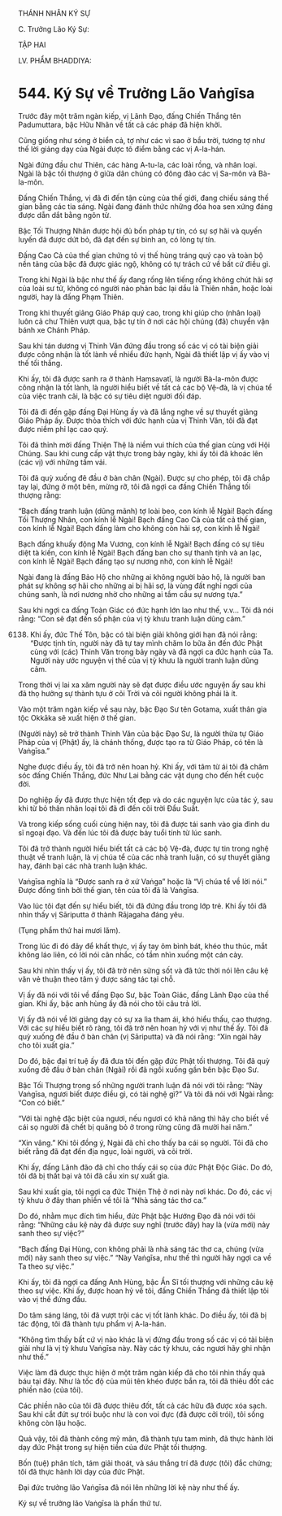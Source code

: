 THÁNH NHÂN KÝ SỰ

C. Trưởng Lão Ký Sự:

TẬP HAI

LV. PHẨM BHADDIYA:

# 544. Ký Sự về Trưởng Lão Vaṅgīsa

Trước đây một trăm ngàn kiếp, vị Lãnh Đạo, đấng Chiến Thắng tên Padumuttara, bậc Hữu Nhãn về tất cả các pháp đã hiện khởi.

Cũng giống như sóng ở biển cả, tợ như các vì sao ở bầu trời, tương tợ như thế lời giảng dạy của Ngài được tô điểm bằng các vị A-la-hán.

Ngài đứng đầu chư Thiên, các hàng A-tu-la, các loài rồng, và nhân loại. Ngài là bậc tối thượng ở giữa dân chúng có đông đảo các vị Sa-môn và Bà-la-môn.

Đấng Chiến Thắng, vị đã đi đến tận cùng của thế giới, đang chiếu sáng thế gian bằng các tia sáng. Ngài đang đánh thức những đóa hoa sen xứng đáng được dẫn dắt bằng ngôn từ.

Bậc Tối Thượng Nhân được hội đủ bốn pháp tự tín, có sự sợ hãi và quyến luyến đã được dứt bỏ, đã đạt đến sự bình an, có lòng tự tín.

Đấng Cao Cả của thế gian chứng tỏ vị thế hùng tráng quý cao và toàn bộ nền tảng của bậc đã được giác ngộ, không có tự trách cứ về bất cứ điều gì.

Trong khi Ngài là bậc như thế ấy đang rống lên tiếng rống không chút hãi sợ của loài sư tử, không có người nào phản bác lại dầu là Thiên nhân, hoặc loài người, hay là đấng Phạm Thiên.

Trong khi thuyết giảng Giáo Pháp quý cao, trong khi giúp cho (nhân loại) luôn cả chư Thiên vượt qua, bậc tự tín ở nơi các hội chúng (đã) chuyển vận bánh xe Chánh Pháp.

Sau khi tán dương vị Thinh Văn đứng đầu trong số các vị có tài biện giải được công nhận là tốt lành về nhiều đức hạnh, Ngài đã thiết lập vị ấy vào vị thế tối thắng.

Khi ấy, tôi đã được sanh ra ở thành Haṃsavatī, là người Bà-la-môn được công nhận là tốt lành, là người hiểu biết về tất cả các bộ Vệ-đà, là vị chúa tể của việc tranh cãi, là bậc có sự tiêu diệt người đối đáp.

Tôi đã đi đến gặp đấng Đại Hùng ấy và đã lắng nghe về sự thuyết giảng Giáo Pháp ấy. Được thỏa thích với đức hạnh của vị Thinh Văn, tôi đã đạt được niềm phỉ lạc cao quý.

Tôi đã thỉnh mời đấng Thiện Thệ là niềm vui thích của thế gian cùng với Hội Chúng. Sau khi cung cấp vật thực trong bảy ngày, khi ấy tôi đã khoác lên (các vị) với những tấm vải.

Tôi đã quỳ xuống đê đầu ở bàn chân (Ngài). Được sự cho phép, tôi đã chắp tay lại, đứng ở một bên, mừng rỡ, tôi đã ngợi ca đấng Chiến Thắng tối thượng rằng:

“Bạch đấng tranh luận (dũng mãnh) tợ loài beo, con kính lễ Ngài! Bạch đấng Tối Thượng Nhân, con kính lễ Ngài! Bạch đấng Cao Cả của tất cả thế gian, con kính lễ Ngài! Bạch đấng làm cho không còn hãi sợ, con kính lễ Ngài!

Bạch đấng khuấy động Ma Vương, con kính lễ Ngài! Bạch đấng có sự tiêu diệt tà kiến, con kính lễ Ngài! Bạch đấng ban cho sự thanh tịnh và an lạc, con kính lễ Ngài! Bạch đấng tạo sự nương nhờ, con kính lễ Ngài!

Ngài đang là đấng Bảo Hộ cho những ai không người bảo hộ, là người ban phát sự không sợ hãi cho những ai bị hãi sợ, là vùng đất nghỉ ngơi của chúng sanh, là nơi nương nhờ cho những ai tầm cầu sự nương tựa.”

Sau khi ngợi ca đấng Toàn Giác có đức hạnh lớn lao như thế, v.v… Tôi đã nói rằng: “Con sẽ đạt đến số phận của vị tỳ khưu tranh luận dũng cảm.”

6138. Khi ấy, đức Thế Tôn, bậc có tài biện giải không giới hạn đã nói rằng: “Được tịnh tín, người này đã tự tay mình chăm lo bữa ăn đến đức Phật cùng với (các) Thinh Văn trong bảy ngày và đã ngợi ca đức hạnh của Ta. Người này ước nguyện vị thế của vị tỳ khưu là người tranh luận dũng cảm.

Trong thời vị lai xa xăm người này sẽ đạt được điều ước nguyện ấy sau khi đã thọ hưởng sự thành tựu ở cõi Trời và cõi người không phải là ít.

Vào một trăm ngàn kiếp về sau này, bậc Đạo Sư tên Gotama, xuất thân gia tộc Okkāka sẽ xuất hiện ở thế gian.

(Người này) sẽ trở thành Thinh Văn của bậc Đạo Sư, là người thừa tự Giáo Pháp của vị (Phật) ấy, là chánh thống, được tạo ra từ Giáo Pháp, có tên là Vaṅgīsa.”

Nghe được điều ấy, tôi đã trở nên hoan hỷ. Khi ấy, với tâm từ ái tôi đã chăm sóc đấng Chiến Thắng, đức Như Lai bằng các vật dụng cho đến hết cuộc đời.

Do nghiệp ấy đã được thực hiện tốt đẹp và do các nguyện lực của tác ý, sau khi từ bỏ thân nhân loại tôi đã đi đến cõi trời Đẩu Suất.

Và trong kiếp sống cuối cùng hiện nay, tôi đã được tái sanh vào gia đình du sĩ ngoại đạo. Và đến lúc tôi đã được bảy tuổi tính từ lúc sanh.

Tôi đã trở thành người hiểu biết tất cả các bộ Vệ-đà, được tự tin trong nghệ thuật về tranh luận, là vị chúa tể của các nhà tranh luận, có sự thuyết giảng hay, đánh bại các nhà tranh luận khác.

Vaṅgīsa nghĩa là “Được sanh ra ở xứ Vaṅga” hoặc là “Vị chúa tể về lời nói.” Được đồng tình bởi thế gian, tên của tôi đã là Vaṅgīsa.

Vào lúc tôi đạt đến sự hiểu biết, tôi đã đứng đầu trong lớp trẻ. Khi ấy tôi đã nhìn thấy vị Sāriputta ở thành Rājagaha đáng yêu.

(Tụng phẩm thứ hai mươi lăm).

Trong lúc đi đó đây để khất thực, vị ấy tay ôm bình bát, khéo thu thúc, mắt không láo liên, có lời nói cân nhắc, có tầm nhìn xuống một cán cày.

Sau khi nhìn thấy vị ấy, tôi đã trở nên sửng sốt và đã tức thời nói lên câu kệ văn vẻ thuận theo tâm ý được sáng tác tại chỗ.

Vị ấy đã nói với tôi về đấng Đạo Sư, bậc Toàn Giác, đấng Lãnh Đạo của thế gian. Khi ấy, bậc anh hùng ấy đã nói cho tôi câu trả lời.

Vị ấy đã nói về lời giảng dạy có sự xa lìa tham ái, khó hiểu thấu, cao thượng. Với các sự hiểu biết rõ ràng, tôi đã trở nên hoan hỷ với vị như thế ấy. Tôi đã quỳ xuống đê đầu ở bàn chân (vị Sāriputta) và đã nói rằng: “Xin ngài hãy cho tôi xuất gia.”

Do đó, bậc đại trí tuệ ấy đã đưa tôi đến gặp đức Phật tối thượng. Tôi đã quỳ xuống đê đầu ở bàn chân (Ngài) rồi đã ngồi xuống gần bên bậc Đạo Sư.

Bậc Tối Thượng trong số những người tranh luận đã nói với tôi rằng: “Này Vaṅgīsa, ngươi biết được điều gì, có tài nghệ gì?” Và tôi đã nói với Ngài rằng: “Con có biết.”

“Với tài nghệ đặc biệt của ngươi, nếu ngươi có khả năng thì hãy cho biết về cái sọ người đã chết bị quăng bỏ ở trong rừng cũng đã mười hai năm.”

“Xin vâng.” Khi tôi đồng ý, Ngài đã chỉ cho thấy ba cái sọ người. Tôi đã cho biết rằng đã đạt đến địa ngục, loài người, và cõi trời.

Khi ấy, đấng Lãnh đão đã chỉ cho thấy cái sọ của đức Phật Độc Giác. Do đó, tôi đã bị thất bại và tôi đã cầu xin sự xuất gia.

Sau khi xuất gia, tôi ngợi ca đức Thiện Thệ ở nơi này nơi khác. Do đó, các vị tỳ khưu ở đây than phiền về tôi là “Nhà sáng tác thơ ca.”

Do đó, nhằm mục đích tìm hiểu, đức Phật bậc Hướng Đạo đã nói với tôi rằng: “Những câu kệ này đã được suy nghĩ (trước đây) hay là (vừa mới) nảy sanh theo sự việc?”

“Bạch đấng Đại Hùng, con không phải là nhà sáng tác thơ ca, chúng (vừa mới) nảy sanh theo sự việc.” “Này Vaṅgīsa, như thế thì người hãy ngợi ca về Ta theo sự việc.”

Khi ấy, tôi đã ngợi ca đấng Anh Hùng, bậc Ẩn Sĩ tối thượng với những câu kệ theo sự việc. Khi ấy, được hoan hỷ về tôi, đấng Chiến Thắng đã thiết lập tôi vào vị thế đứng đầu.

Do tâm sáng láng, tôi đã vượt trội các vị tốt lành khác. Do điều ấy, tôi đã bị tác động, tôi đã thành tựu phẩm vị A-la-hán.

“Không tìm thấy bất cứ vị nào khác là vị đứng đầu trong số các vị có tài biện giải như là vị tỳ khưu Vaṅgīsa này. Này các tỳ khưu, các ngươi hãy ghi nhận như thế.”

Việc làm đã được thực hiện ở một trăm ngàn kiếp đã cho tôi nhìn thấy quả báu tại đây. Như là tốc độ của mũi tên khéo được bắn ra, tôi đã thiêu đốt các phiền não (của tôi).

Các phiền não của tôi đã được thiêu đốt, tất cả các hữu đã được xóa sạch. Sau khi cắt đứt sự trói buộc như là con voi đực (đã được cởi trói), tôi sống không còn lậu hoặc.

Quả vậy, tôi đã thành công mỹ mãn, đã thành tựu tam minh, đã thực hành lời dạy đức Phật trong sự hiện tiền của đức Phật tối thượng.

Bốn (tuệ) phân tích, tám giải thoát, và sáu thắng trí đã được (tôi) đắc chứng; tôi đã thực hành lời dạy của đức Phật.

Đại đức trưởng lão Vaṅgīsa đã nói lên những lời kệ này như thế ấy.

Ký sự về trưởng lão Vaṅgīsa là phần thứ tư.
